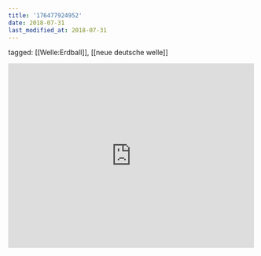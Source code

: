 ```yaml
---
title: '176477924952'
date: 2018-07-31
last_modified_at: 2018-07-31
---
```

tagged: [[Welle:Erdball]], [[neue deutsche welle]]
<iframe allow="accelerometer; autoplay; clipboard-write; encrypted-media; gyroscope; picture-in-picture" allowfullscreen="" frameborder="0" height="375" id="youtube_iframe" src="https://www.youtube.com/embed/MtsIgDJq7iw?feature=oembed&amp;enablejsapi=1&amp;origin=https://safe.txmblr.com&amp;wmode=opaque" width="500"></iframe>
